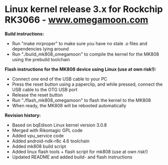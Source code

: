 Linux kernel release 3.x for Rockchip RK3066 - www.omegamoon.com
==============

**Build instructions:**
- Run "make mrproper" to make sure you have no stale .o files and dependencies lying around
- Run "./build_mk808_omegamoon" to compile the kernel for the MK808 using the prebuild toolchain
  
**Flash instructions for the MK808 device using Linux (use at own risk!):**
- Connect one end of the USB cable to your PC
- Press the reset button using a paperclip, and while pressed, connect the USB cable to the OTG USB port
- Release the reset button
- Run "./flash_mk808_omegamoon" to flash the kernel to the MK808
- When ready, the MK808 will be rebooted automatically

**Revision history:**
- Based on bqEdison Linux kernel version 3.0.8
- Merged with Rikomagic GPL code
- Added vpu_service code
- Added android-ndk-r8c 4.6 toolchain
- Added mk808 build script
- Added linux flash tools + flash script for mk808 (use at own risk!)
- Updated README and added build- and flash instructions
